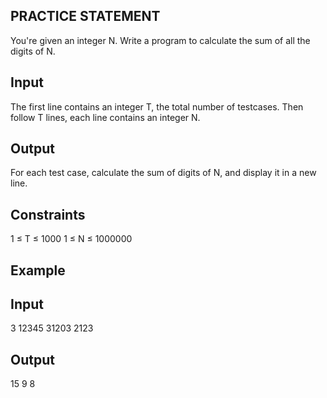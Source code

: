 ## PRACTICE STATEMENT
You're given an integer N. Write a program to calculate the sum of all the digits of N.

## Input
The first line contains an integer T, the total number of testcases. Then follow T lines, each line contains an integer N.

## Output
For each test case, calculate the sum of digits of N, and display it in a new line.

## Constraints
1 ≤ T ≤ 1000
1 ≤ N ≤ 1000000

## Example

## Input
3 
12345
31203
2123

## Output
15
9
8
